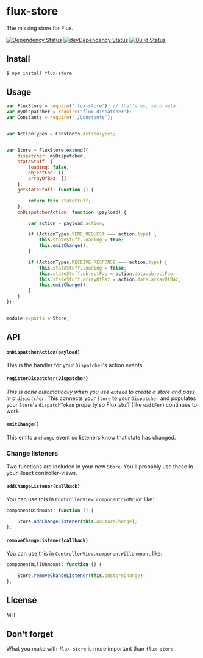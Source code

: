 # flux-store

The missing store for Flux.

[![Dependency Status](https://david-dm.org/jedireza/flux-store.svg?theme=shields.io)](https://david-dm.org/jedireza/flux-store)
[![devDependency Status](https://david-dm.org/jedireza/flux-store/dev-status.svg?theme=shields.io)](https://david-dm.org/jedireza/flux-store#info=devDependencies)
[![Build Status](https://travis-ci.org/jedireza/flux-store.svg?branch=master)](https://travis-ci.org/jedireza/flux-store)


## Install

```js
$ npm install flux-store
```


## Usage

```js
var FluxStore = require('flux-store'); // that's us, such meta
var myDispatcher = require('flux-dispatcher');
var Constants = require('./Constants');


var ActionTypes = Constants.ActionTypes;


var Store = FluxStore.extend({
    dispatcher: myDispatcher,
    stateStuff: {
        loading: false,
        objectFoo: {},
        arrayOfBaz: []
    },
    getStateStuff: function () {

        return this.stateStuff;
    },
    onDispatcherAction: function (payload) {

        var action = payload.action;

        if (ActionTypes.SEND_REQUEST === action.type) {
            this.stateStuff.loading = true;
            this.emitChange();
        }

        if (ActionTypes.RECEIVE_RESPONSE === action.type) {
            this.stateStuff.loading = false;
            this.stateStuff.objectFoo = action.data.objectFoo;
            this.stateStuff.arrayOfBaz = action.data.arrayOfBaz;
            this.emitChange();
        }
    }
});


module.exports = Store;
```


## API

#### `onDispatcherAction(payload)`

This is the handler for your `Dispatcher`'s action events.

#### `registerDispatcher(Dispatcher)`

_This is done automatically when you use `extend` to create a store and pass in
a `dispatcher`._ This connects your `Store` to your `Dispatcher` and populates
your `Store`'s `dispatchToken` property so Flux stuff (like `waitFor`)
continues to work.

#### `emitChange()`

This emits a `change` event so listeners know that state has changed.

### Change listeners

Two functions are included in your new `Store`. You'll probably use these in
your React controller-views.

#### `addChangeListener(callback)`

You can use this in `ControllerView.componentDidMount` like:

```js
componentDidMount: function () {

    Store.addChangeListener(this.onStoreChange);
},
```

#### `removeChangeListener(callback)`

You can use this in `ControllerView.componentWillUnmount` like:

```js
componentWillUnmount: function () {

    Store.removeChangeListener(this.onStoreChange);
},
```


## License

MIT


## Don't forget

What you make with `flux-store` is more important than `flux-store`.
